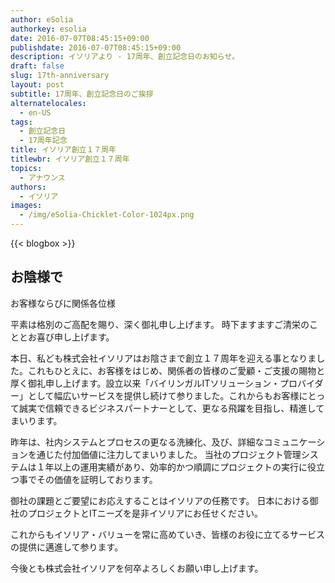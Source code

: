 ```yaml
---
author: eSolia
authorkey: esolia
date: 2016-07-07T08:45:15+09:00
publishdate: 2016-07-07T08:45:15+09:00
description: イソリアより - 17周年、創立記念日のお知らせ。
draft: false
slug: 17th-anniversary
layout: post
subtitle: 17周年、創立記念日のご挨拶
alternatelocales:
  - en-US
tags:
  - 創立記念日
  - 17周年記念
title: イソリア創立１７周年
titlewbr: イソリア創立１７周年
topics:
  - アナウンス
authors:
  - イソリア
images:
  - /img/eSolia-Chicklet-Color-1024px.png
---
```


{{< blogbox >}}

## お陰様で

お客様ならびに関係各位様

平素は格別のご高配を賜り、深く御礼申し上げます。 時下ますますご清栄のこととお喜び申し上げます。

本日、私ども株式会社イソリアはお陰さまで創立１７周年を迎える事となりました。これもひとえに、お客様をはじめ、関係者の皆様のご愛顧・ご支援の賜物と厚く御礼申し上げます。設立以来「バイリンガルITソリューション・プロバイダー」として幅広いサービスを提供し続けて参りました。これからもお客様にとって誠実で信頼できるビジネスパートナーとして、更なる飛躍を目指し、精進してまいります。

昨年は、社内システムとプロセスの更なる洗練化、及び、詳細なコミュニケーションを通じた付加価値に注力してまいりました。 当社のプロジェクト管理システムは１年以上の運用実績があり、効率的かつ順調にプロジェクトの実行に役立つ事でその価値を証明しております。

御社の課題とご要望にお応えすることはイソリアの任務です。 日本における御社のプロジェクトとITニーズを是非イソリアにお任せください。

これからもイソリア・バリューを常に高めていき、皆様のお役に立てるサービスの提供に邁進して参ります。

今後とも株式会社イソリアを何卒よろしくお願い申し上げます。
